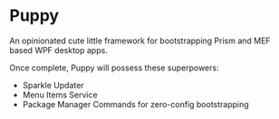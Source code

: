 Puppy
=====

An opinionated cute little framework for bootstrapping Prism and MEF based WPF desktop apps.

Once complete, Puppy will possess these superpowers:

* Sparkle Updater
* Menu Items Service
* Package Manager Commands for zero-config bootstrapping
